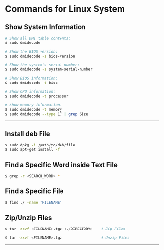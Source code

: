 # Commands for Linux System

## Show System Information

```sh
# Show all DMI table contents:
$ sudo dmidecode

# Show the BIOS version:
$ sudo dmidecode -s bios-version

# Show the system's serial number:
$ sudo dmidecode -s system-serial-number

# Show BIOS information:
$ sudo dmidecode -t bios

# Show CPU information:
$ sudo dmidecode -t processor

# Show memory information:
$ sudo dmidecode -t memory
$ sudo dmidecode --type 17 | grep Size
```

---

## Install deb File

```sh
$ sudo dpkg -i /path/to/deb/file
$ sudo apt-get install -f
```

## Find a Specific Word inside Text File

```sh
$ grep -r <SEARCH_WORD> *
```

## Find a Specific File

```sh
$ find ./ -name "FILENAME"
```

## Zip/Unzip Files

```sh
$ tar -zcvf <FILENAME>.tgz <./DIRECTORY>    # Zip Files

$ tar -zxvf <FILENAME>.tgz                  # Unzip Files
```

---
